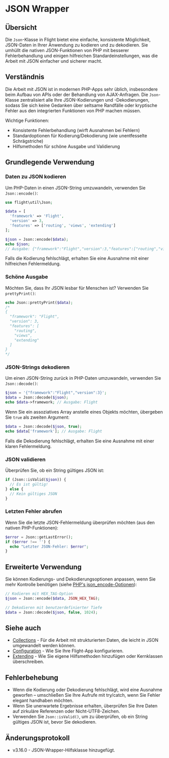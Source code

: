 # JSON Wrapper

## Übersicht

Die `Json`-Klasse in Flight bietet eine einfache, konsistente Möglichkeit, JSON-Daten in Ihrer Anwendung zu kodieren und zu dekodieren. Sie umhüllt die nativen JSON-Funktionen von PHP mit besserer Fehlerbehandlung und einigen hilfreichen Standardeinstellungen, was die Arbeit mit JSON einfacher und sicherer macht.

## Verständnis

Die Arbeit mit JSON ist in modernen PHP-Apps sehr üblich, insbesondere beim Aufbau von APIs oder der Behandlung von AJAX-Anfragen. Die `Json`-Klasse zentralisiert alle Ihre JSON-Kodierungen und -Dekodierungen, sodass Sie sich keine Gedanken über seltsame Randfälle oder kryptische Fehler aus den integrierten Funktionen von PHP machen müssen.

Wichtige Funktionen:
- Konsistente Fehlerbehandlung (wirft Ausnahmen bei Fehlern)
- Standardoptionen für Kodierung/Dekodierung (wie unentfesselte Schrägstriche)
- Hilfsmethoden für schöne Ausgabe und Validierung

## Grundlegende Verwendung

### Daten zu JSON kodieren

Um PHP-Daten in einen JSON-String umzuwandeln, verwenden Sie `Json::encode()`:

```php
use flight\util\Json;

$data = [
  'framework' => 'Flight',
  'version' => 3,
  'features' => ['routing', 'views', 'extending']
];

$json = Json::encode($data);
echo $json;
// Ausgabe: {"framework":"Flight","version":3,"features":["routing","views","extending"]}
```

Falls die Kodierung fehlschlägt, erhalten Sie eine Ausnahme mit einer hilfreichen Fehlermeldung.

### Schöne Ausgabe

Möchten Sie, dass Ihr JSON lesbar für Menschen ist? Verwenden Sie `prettyPrint()`:

```php
echo Json::prettyPrint($data);
/*
{
  "framework": "Flight",
  "version": 3,
  "features": [
    "routing",
    "views",
    "extending"
  ]
}
*/
```

### JSON-Strings dekodieren

Um einen JSON-String zurück in PHP-Daten umzuwandeln, verwenden Sie `Json::decode()`:

```php
$json = '{"framework":"Flight","version":3}';
$data = Json::decode($json);
echo $data->framework; // Ausgabe: Flight
```

Wenn Sie ein assoziatives Array anstelle eines Objekts möchten, übergeben Sie `true` als zweiten Argument:

```php
$data = Json::decode($json, true);
echo $data['framework']; // Ausgabe: Flight
```

Falls die Dekodierung fehlschlägt, erhalten Sie eine Ausnahme mit einer klaren Fehlermeldung.

### JSON validieren

Überprüfen Sie, ob ein String gültiges JSON ist:

```php
if (Json::isValid($json)) {
  // Es ist gültig!
} else {
  // Kein gültiges JSON
}
```

### Letzten Fehler abrufen

Wenn Sie die letzte JSON-Fehlermeldung überprüfen möchten (aus den nativen PHP-Funktionen):

```php
$error = Json::getLastError();
if ($error !== '') {
  echo "Letzter JSON-Fehler: $error";
}
```

## Erweiterte Verwendung

Sie können Kodierungs- und Dekodierungsoptionen anpassen, wenn Sie mehr Kontrolle benötigen (siehe [PHP's json_encode-Optionen](https://www.php.net/manual/en/json.constants.php)):

```php
// Kodieren mit HEX_TAG-Option
$json = Json::encode($data, JSON_HEX_TAG);

// Dekodieren mit benutzerdefinierter Tiefe
$data = Json::decode($json, false, 1024);
```

## Siehe auch

- [Collections](/learn/collections) - Für die Arbeit mit strukturierten Daten, die leicht in JSON umgewandelt werden können.
- [Configuration](/learn/configuration) - Wie Sie Ihre Flight-App konfigurieren.
- [Extending](/learn/extending) - Wie Sie eigene Hilfsmethoden hinzufügen oder Kernklassen überschreiben.

## Fehlerbehebung

- Wenn die Kodierung oder Dekodierung fehlschlägt, wird eine Ausnahme geworfen – umschließen Sie Ihre Aufrufe mit try/catch, wenn Sie Fehler elegant handhaben möchten.
- Wenn Sie unerwartete Ergebnisse erhalten, überprüfen Sie Ihre Daten auf zirkuläre Referenzen oder Nicht-UTF8-Zeichen.
- Verwenden Sie `Json::isValid()`, um zu überprüfen, ob ein String gültiges JSON ist, bevor Sie dekodieren.

## Änderungsprotokoll

- v3.16.0 - JSON-Wrapper-Hilfsklasse hinzugefügt.